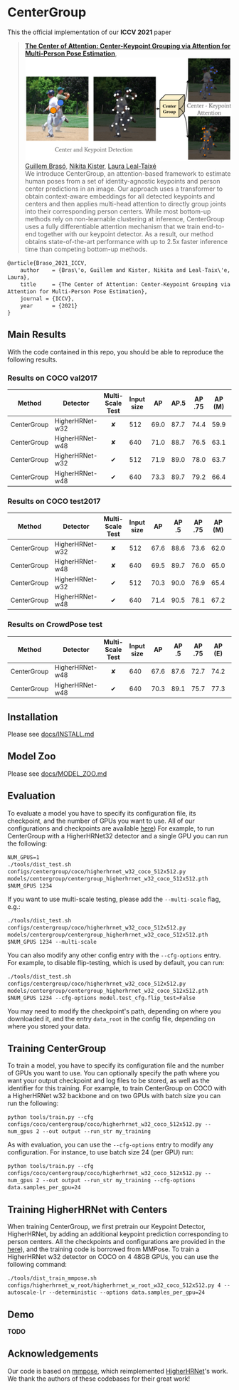 # CenterGroup

This the official implementation of our **ICCV 2021** paper 

> [**The Center of Attention: Center-Keypoint Grouping via Attention for Multi-Person Pose Estimation**](https://arxiv.org/abs/2110.05132),            
> ![Method Visualization](data/teaser.png)
> [Guillem Brasó](https://dvl.in.tum.de/team/braso/), [Nikita Kister](), [Laura Leal-Taixé](https://dvl.in.tum.de/team/lealtaixe/)        
> We introduce CenterGroup, an attention-based framework to estimate human poses from a set of identity-agnostic keypoints and person center predictions in an image. Our approach uses a transformer to obtain context-aware embeddings for all detected keypoints and centers and then applies multi-head attention to directly group joints into their corresponding person centers. While most bottom-up methods rely on non-learnable clustering at inference, CenterGroup uses a fully differentiable attention mechanism that we train end-to-end together with our keypoint detector. As a result, our method obtains state-of-the-art performance with up to 2.5x faster inference time than competing bottom-up methods. 

    @article{Braso_2021_ICCV,
        author    = {Bras\'o, Guillem and Kister, Nikita and Leal-Taix\'e, Laura},
        title     = {The Center of Attention: Center-Keypoint Grouping via Attention for Multi-Person Pose Estimation},
        journal = {ICCV},
        year      = {2021}
    }

## Main Results
With the code contained in this repo, you should be able to reproduce the following results. 
### Results on COCO val2017
| Method| Detector |Multi-Scale Test| Input size |     AP | AP.5 | AP .75 | AP (M) | AP (L) |
|----------|----------|:------------:|------------|-------|-------|--------|--------|--------| 
| CenterGroup| HigherHRNet-w32  |&#10008;| 512         | 69.0  | 87.7  |  74.4  |  59.9  |  75.3  | 
| CenterGroup| HigherHRNet-w48  |&#10008;| 640         | 71.0  | 88.7  |  76.5  |  63.1  |  75.2  | 
| CenterGroup| HigherHRNet-w32  | &#10004;| 512        | 71.9  | 89.0  |  78.0  |  63.7  |  77.4  | 
| CenterGroup| HigherHRNet-w48  | &#10004;| 640        | 73.3  | 89.7  |  79.2  |  66.4  |  76.7  | 

### Results on COCO test2017 
| Method| Detector |Multi-Scale Test| Input size |     AP | AP .5 | AP .75 | AP (M) | AP (L) |
|----------|----------|:------------:|------------|-------|-------|--------|--------|--------| 
| CenterGroup| HigherHRNet-w32  |&#10008;| 512         | 67.6  | 88.6  |  73.6  |  62.0  |  75.6  | 
| CenterGroup| HigherHRNet-w48  |&#10008;| 640         | 69.5  | 89.7  |  76.0  |  65.0  |  76.2  | 
| CenterGroup| HigherHRNet-w32  | &#10004;| 512        | 70.3  | 90.0 | 76.9  | 65.4  |  77.5  | 
| CenterGroup| HigherHRNet-w48  | &#10004;| 640        | 71.4  | 90.5  |  78.1  |  67.2  |  77.5  |     

### Results on CrowdPose test
| Method| Detector |Multi-Scale Test| Input size |     AP | AP .5 | AP .75 | AP (E) | AP (M) | AP (H) |
|----------|----------|:------------:|------------|-------|-------|--------|--------|--------| --------| 
| CenterGroup| HigherHRNet-w48  |&#10008;| 640         | 67.6  | 87.6  |  72.7  | 74.2  |  68.1  | 61.1  | 
| CenterGroup| HigherHRNet-w48  | &#10004;| 640        | 70.3  | 89.1  |  75.7  |  77.3  |  70.8  |  63.2  |

## Installation
Please see [docs/INSTALL.md](docs/INSTALL.md)
## Model Zoo
Please see [docs/MODEL_ZOO.md](docs/MODEL_ZOO.md)
## Evaluation
To evaluate a model you have to specify its configuration file, its checkpoint, and the number of GPUs you want to use. All of our configurations and checkpoints are available [here](docs/MODEL_ZOO.md)) For example, to run CenterGroup with a HigherHRNet32 detector and a single GPU you can run the following:
```
NUM_GPUS=1
./tools/dist_test.sh configs/centergroup/coco/higherhrnet_w32_coco_512x512.py models/centergroup/centergroup_higherhrnet_w32_coco_512x512.pth $NUM_GPUS 1234
```
If you want to use multi-scale testing, please add the `--multi-scale` flag, e.g.:
```
./tools/dist_test.sh configs/centergroup/coco/higherhrnet_w32_coco_512x512.py models/centergroup/centergroup_higherhrnet_w32_coco_512x512.pth $NUM_GPUS 1234 --multi-scale
```
You can also modify any other config entry with the `--cfg-options` entry. For example, to disable flip-testing, which is used by default, you can run:
```
./tools/dist_test.sh configs/centergroup/coco/higherhrnet_w32_coco_512x512.py models/centergroup/centergroup_higherhrnet_w32_coco_512x512.pth $NUM_GPUS 1234 --cfg-options model.test_cfg.flip_test=False
```
You may need to modify the checkpoint's path, depending on where you downloaded it, and the entry `data_root` in the config file, depending on where you stored your data.

## Training CenterGroup
To train a model, you have to specify its configuration file and the number of GPUs you want to use. You can optionally specify the path where you want your output checkpoint and log files to be stored, as well as the identifier for this training. For example, to train CenterGroup on COCO with a HigherHRNet w32 backbone and on two GPUs with batch size you can run the following: 
```
python tools/train.py --cfg configs/coco/centergroup/coco/higherhrnet_w32_coco_512x512.py --num_gpus 2 --out output --run_str my_training 
```
As with evaluation, you can use the `--cfg-options` entry to modify any configuration. For instance, to use batch size 24 (per GPU) run:
```
python tools/train.py --cfg configs/coco/centergroup/coco/higherhrnet_w32_coco_512x512.py --num_gpus 2 --out output --run_str my_training --cfg-options data.samples_per_gpu=24
```

## Training HigherHRNet with Centers
When training CenterGroup, we first pretrain our Keypoint Detector, HigherHRNet, by adding an additional keypoint prediction corresponding to person centers. All the checkpoints and configurations are provided in the [here](docs/MODEL_ZOO.md)), and the training code is borrowed from MMPose. To train a HigherHRNet w32 detector on COCO on 4 48GB GPUs, you can use the following command:
```
./tools/dist_train_mmpose.sh configs/higherhrnet_w_root/higherhrnet_w_root_w32_coco_512x512.py 4 --autoscale-lr --deterministic --options data.samples_per_gpu=24
```

## Demo
**TODO**
## Acknowledgements
Our code is based on [mmpose](https://github.com/open-mmlab/mmpose), which reimplemented [HigherHRNet](https://github.com/HRNet/HigherHRNet-Human-Pose-Estimation)'s work. We thank the authors of these codebases for their great work!

